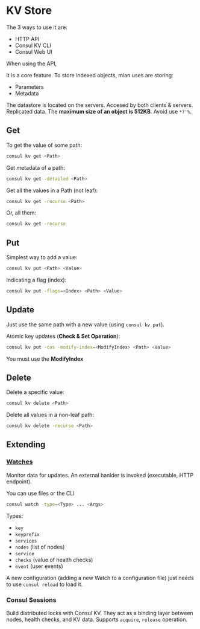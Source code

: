 # KV Store
The 3 ways to use it are:
- HTTP API
- Consul KV CLI
- Consul Web UI

When using the API, 

It is a core feature. To store indexed objects, mian uses are storing:
- Parameters
- Metadata

The datastore is located on the servers. Accesed by both clients & servers. Replicated 
data. The **maximum size of an object is 512KB**. Avoid use `*?'%`. 



## Get
To get the value of some path:
```sh
consul kv get <Path>
```

Get metadata of a path:
```sh
consul kv get -detailed <Path>
```

Get all the values in a Path (not leaf):
```sh
consul kv get -recurse <Path>
```
Or, all them:
```sh
consul kv get -recurse
```

## Put
Simplest way to add a value:
```sh
consul kv put <Path> <Value>
```

Indicating a flag (index):
```sh
consul kv put -flags=<Index> <Path> <Value>
```

## Update
Just use the same path with a new value (using `consul kv put`).

Atomic key updates (**Check & Set Operation**):
```sh
consul kv put -cas -modify-index=<ModifyIndex> <Path> <Value>
```
You must use the **ModifyIndex**

## Delete
Delete a specific value:
```sh
consul kv delete <Path>
```

Delete all values in a non-leaf path:
```sh
consul kv delete -recurse <Path>
```

## Extending
### [Watches](https://www.consul.io/docs/dynamic-app-config/watches)
Monitor data for updates. An external hanlder is invoked (executable, HTTP endpoint).

You can use files or the CLI
```sh
consul watch -type=<Type> ... <Args>
```

Types:
- `key`
- `keyprefix`
- `services`
- `nodes` (list of nodes)
- `service`
- `checks` (value of health checks)
- `event` (user events)

A new configuration (adding a new Watch to a configuration file) just needs to use `consul reload` 
to load it.

### Consul Sessions
Build distributed locks with Consul KV. They act as a binding layer between nodes, 
health checks, and KV data. Supports `acquire`, `release` operation.